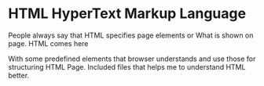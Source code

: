 # HTML HyperText Markup Language

People always say that HTML specifies page elements or What is shown on page. HTML comes here

With some predefined elements that browser understands and use those for structuring HTML Page.
Included files that helps me to understand HTML better.
